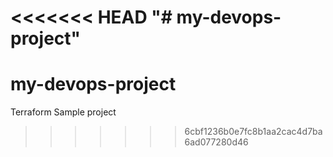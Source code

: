 <<<<<<< HEAD
"# my-devops-project" 
=======
# my-devops-project
Terraform Sample project
>>>>>>> 6cbf1236b0e7fc8b1aa2cac4d7ba6ad077280d46
